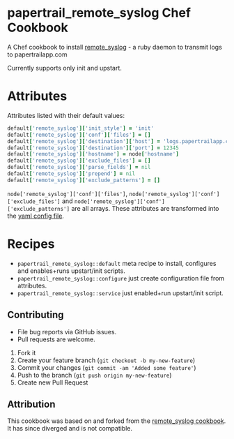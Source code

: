 # papertrail_remote_syslog Chef Cookbook

A Chef cookbook to install [remote_syslog](https://github.com/papertrail/remote_syslog/) - a ruby daemon to transmit logs to papertrailapp.com

Currently supports only init and upstart.


# Attributes

Attributes listed with their default values:

```ruby
default['remote_syslog']['init_style'] = 'init'
default['remote_syslog']['conf']['files'] = []
default['remote_syslog']['destination']['host'] = 'logs.papertrailapp.com'
default['remote_syslog']['destination']['port'] = 12345
default['remote_syslog']['hostname'] = node['hostname']
default['remote_syslog']['exclude_files'] = []
default['remote_syslog']['parse_fields'] = nil
default['remote_syslog']['prepend'] = nil
default['remote_syslog']['exclude_patterns'] = []
```

`node['remote_syslog']['conf']['files']`, `node['remote_syslog']['conf']['exclude_files']` and `node['remote_syslog']['conf']['exclude_patterns']` are all arrays.
These attributes are transformed into the [yaml config file](https://github.com/papertrail/remote_syslog/blob/master/examples/log_files.yml.example.advanced).


# Recipes

* `papertrail_remote_syslog::default` meta recipe to install, configures and enables+runs upstart/init scripts.
* `papertrail_remote_syslog::configure` just create configuration file from attributes.
* `papertrail_remote_syslog::service` just enabled+run upstart/init script.


## Contributing

* File bug reports via GitHub issues.
* Pull requests are welcome.

1. Fork it
2. Create your feature branch (`git checkout -b my-new-feature`)
3. Commit your changes (`git commit -am 'Added some feature'`)
4. Push to the branch (`git push origin my-new-feature`)
5. Create new Pull Request

## Attribution

This cookbook was based on and forked from the [remote_syslog cookbook](https://github.com/bbg-cookbooks/remote_syslog). It has since diverged and is not compatible.
